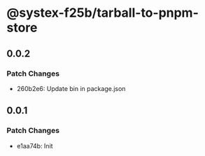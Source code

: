 # @systex-f25b/tarball-to-pnpm-store

## 0.0.2

### Patch Changes

- 260b2e6: Update bin in package.json

## 0.0.1

### Patch Changes

- e1aa74b: Init

